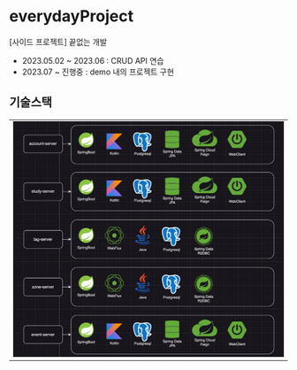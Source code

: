 # everydayProject
[사이드 프로젝트] 끝없는 개발
- 2023.05.02 ~ 2023.06 : CRUD API 연습
- 2023.07 ~ 진행중 : demo 내의 프로젝트 구현

## 기술스택
<table><tr><td>
    <img width="950" alt="image" src="everydayProject.png">
</td></tr></table>
